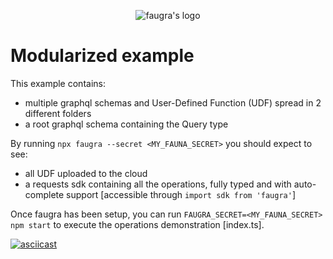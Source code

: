 <p align="center"><img src="https://raw.githubusercontent.com/zvictor/faugra/master/.media/logo.png" alt="faugra's logo" /><p>

# Modularized example

This example contains:

- multiple graphql schemas and User-Defined Function (UDF) spread in 2 different folders
- a root graphql schema containing the Query type

By running `npx faugra --secret <MY_FAUNA_SECRET>` you should expect to see:

- all UDF uploaded to the cloud
- a requests sdk containing all the operations, fully typed and with auto-complete support [accessible through `import sdk from 'faugra'`]

Once faugra has been setup, you can run `FAUGRA_SECRET=<MY_FAUNA_SECRET> npm start` to execute the operations demonstration [index.ts].

[![asciicast](https://raw.githubusercontent.com/zvictor/faugra/master/.media/examples/modularized.gif)](https://asciinema.org/a/361562)
